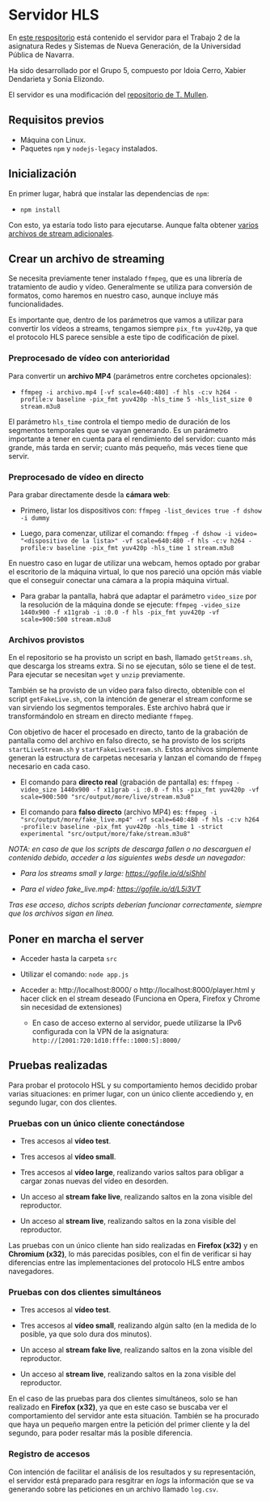 # Servidor HLS

En [este respositorio](https://github.com/xabierdendarieta/hls-server) está contenido el servidor para el Trabajo 2 de la asignatura Redes y Sistemas de Nueva Generación, de la Universidad Pública de Navarra.

Ha sido desarrollado por el Grupo 5, compuesto por Idoia Cerro, Xabier Dendarieta y Sonia Elizondo.

El servidor es una modificación del [repositorio de T. Mullen](https://github.com/t-mullen/hls-server).

## Requisitos previos

* Máquina con Linux.
* Paquetes `npm` y `nodejs-legacy` instalados.

## Inicialización

En primer lugar, habrá que instalar las dependencias de `npm`:

* `npm install`

Con esto, ya estaría todo listo para ejecutarse. Aunque falta obtener [varios archivos de stream adicionales](#archivos-provistos).

## Crear un archivo de streaming

Se necesita previamente tener instalado `ffmpeg`, que es una librería de tratamiento de audio y vídeo. Generalmente se utiliza para conversión de formatos, como haremos en nuestro caso, aunque incluye más funcionalidades.

Es importante que, dentro de los parámetros que vamos a utilizar para convertir los vídeos a streams, tengamos siempre `pix_ftm yuv420p`, ya que el protocolo HLS parece sensible a este tipo de codificación de píxel.

### Preprocesado de vídeo con anterioridad

Para convertir un **archivo MP4** (parámetros entre corchetes opcionales):

* `ffmpeg -i archivo.mp4 [-vf scale=640:480] -f hls -c:v h264 -profile:v baseline -pix_fmt yuv420p -hls_time 5 -hls_list_size 0 stream.m3u8`

El parámetro `hls_time` controla el tiempo medio de duración de los segmentos temporales que se vayan generando. Es un parámetro importante a tener en cuenta para el rendimiento del servidor: cuanto más grande, más tarda en servir; cuanto más pequeño, más veces tiene que servir.

### Preprocesado de vídeo en directo

Para grabar directamente desde la **cámara web**:

* Primero, listar los dispositivos con: `ffmpeg -list_devices true -f dshow -i dummy`

* Luego, para comenzar, utilizar el comando: `ffmpeg -f dshow -i video= "<dispositivo de la lista>" -vf scale=640:480 -f hls -c:v h264 -profile:v baseline -pix_fmt yuv420p -hls_time 1 stream.m3u8`

En nuestro caso en lugar de utilizar una webcam, hemos optado por grabar el escritorio de la máquina virtual, lo que nos pareció una opción más viable que el conseguir conectar una cámara a la propia máquina virtual.

* Para grabar la pantalla, habrá que adaptar el parámetro `video_size` por la resolución de la máquina donde se ejecute: `ffmpeg -video_size 1440x900 -f x11grab -i :0.0 -f hls -pix_fmt yuv420p -vf scale=900:500 stream.m3u8`

### Archivos provistos

En el repositorio se ha provisto un script en bash, llamado `getStreams.sh`, que descarga los streams extra. Si no se ejecutan, sólo se tiene el de test. Para ejecutar se necesitan `wget` y `unzip` previamente.

También se ha provisto de un vídeo para falso directo, obtenible con el script `getFakeLive.sh`, con la intención de generar el stream conforme se van sirviendo los segmentos temporales. Este archivo habrá que ir transformándolo en stream en directo mediante `ffmpeg`.

Con objetivo de hacer el procesado en directo, tanto de la grabación de pantalla como del archivo en falso directo, se ha provisto de los scripts `startLiveStream.sh` y `startFakeLiveStream.sh`. Estos archivos simplemente generan la estructura de carpetas necesaria y lanzan el comando de `ffmpeg` necesario en cada caso.

* El comando para **directo real** (grabación de pantalla) es: `ffmpeg -video_size 1440x900 -f x11grab -i :0.0 -f hls -pix_fmt yuv420p -vf scale=900:500 "src/output/more/live/stream.m3u8"`

* El comando para **falso directo** (archivo MP4) es: `ffmpeg -i "src/output/more/fake_live.mp4" -vf scale=640:480 -f hls -c:v h264 -profile:v baseline -pix_fmt yuv420p -hls_time 1 -strict experimental "src/output/more/fake/stream.m3u8"`

_NOTA: en caso de que los scripts de descarga fallen o no descarguen el contenido debido, acceder a las siguientes webs desde un navegador:_

* _Para los streams small y large: https://gofile.io/d/siShhl_

* _Para el video fake\_live.mp4: https://gofile.io/d/L5i3VT_

_Tras ese acceso, dichos scripts deberían funcionar correctamente, siempre que los archivos sigan en línea._

## Poner en marcha el server

* Acceder hasta la carpeta `src`

* Utilizar el comando: `node app.js`

* Acceder a: http://localhost:8000/ o http://localhost:8000/player.html y hacer click en el stream deseado (Funciona en Opera, Firefox y Chrome sin necesidad de extensiones)

	* En caso de acceso externo al servidor, puede utilizarse la IPv6 configurada con la VPN de la asignatura: `http://[2001:720:1d10:fffe::1000:5]:8000/`

## Pruebas realizadas

Para probar el protocolo HSL y su comportamiento hemos decidido probar varias situaciones: en primer lugar, con un único cliente accediendo y, en segundo lugar, con dos clientes.

### Pruebas con un único cliente conectándose

* Tres accesos al **vídeo test**.

* Tres accesos al **vídeo small**.

* Tres accesos al **vídeo large**, realizando varios saltos para obligar a cargar zonas nuevas del vídeo en desorden.

* Un acceso al **stream fake live**, realizando saltos en la zona visible del reproductor.

* Un acceso al **stream live**, realizando saltos en la zona visible del reproductor.

Las pruebas con un único cliente han sido realizadas en **Firefox (x32)** y en **Chromium (x32)**, lo más parecidas posibles, con el fin de verificar si hay diferencias entre las implementaciones del protocolo HLS entre ambos navegadores.

### Pruebas con dos clientes simultáneos

* Tres accesos al **vídeo test**.

* Tres accesos al **vídeo small**, realizando algún salto (en la medida de lo posible, ya que solo dura dos minutos).

* Un acceso al **stream fake live**, realizando saltos en la zona visible del reproductor.

* Un acceso al **stream live**, realizando saltos en la zona visible del reproductor.

En el caso de las pruebas para dos clientes simultáneos, solo se han realizado en **Firefox (x32)**, ya que en este caso se buscaba ver el comportamiento del servidor ante esta situación. También se ha procurado que haya un pequeño margen entre la petición del primer cliente y la del segundo, para poder resaltar más la posible diferencia.

### Registro de accesos

Con intención de facilitar el análisis de los resultados y su representación, el servidor está preparado para resgitrar en _logs_ la información que se va generando sobre las peticiones en un archivo llamado `log.csv`.
